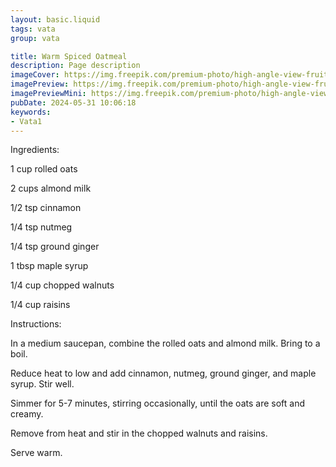 ```yaml
---
layout: basic.liquid
tags: vata
group: vata

title: Warm Spiced Oatmeal
description: Page description
imageCover: https://img.freepik.com/premium-photo/high-angle-view-fruits-bowl-table_1048944-1586535.jpg?w=740
imagePreview: https://img.freepik.com/premium-photo/high-angle-view-fruits-bowl-table_1048944-1586535.jpg?w=740
imagePreviewMini: https://img.freepik.com/premium-photo/high-angle-view-fruits-bowl-table_1048944-1586535.jpg?w=740
pubDate: 2024-05-31 10:06:18
keywords:
- Vata1
---
```


Ingredients:

1 cup rolled oats

2 cups almond milk

1/2 tsp cinnamon

1/4 tsp nutmeg

1/4 tsp ground ginger

1 tbsp maple syrup

1/4 cup chopped walnuts

1/4 cup raisins

Instructions:

In a medium saucepan, combine the rolled oats and almond milk. Bring to a boil.

Reduce heat to low and add cinnamon, nutmeg, ground ginger, and maple syrup. Stir well.

Simmer for 5-7 minutes, stirring occasionally, until the oats are soft and creamy.

Remove from heat and stir in the chopped walnuts and raisins.

Serve warm.

